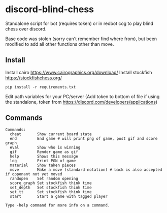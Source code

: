 # discord-blind-chess

Standalone script for bot (requires token) or in redbot cog to play blind chess over discord.

Base code was stolen (sorry can't remember find where from), but been modified to add all other functions other than move.

## Install 

Install cairo https://www.cairographics.org/download/
Install stockfish https://stockfishchess.org/
```
pip install -r requirements.txt
```
Edit path variables for your PC/server
(Add token to bottom of file if using the standalone,
token from https://discord.com/developers/applications)

## Commands

```
Commands:
  cheat       Show current board state
  end         End game # will print png of game, post gif and score graph
  eval        Show who is winning
  gif         Render game as gif
  help        Shows this message
  log         Print PGN of game
  material    Show taken pieces
  move        Make a move (standard notation) # back is also accepted if opponant not yet moved
  randopen    Set random opening
  score_graph Set stockfish think time
  set_depth   Set stockfish think time
  set_tt      Set stockfish think time
  start       Start a game with tagged player

Type -help command for more info on a command.
```
